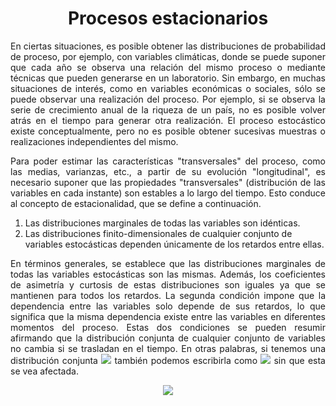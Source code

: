 <h1 align="center">Procesos estacionarios</h1>

<p align="justify">En ciertas situaciones, es posible obtener las distribuciones de probabilidad de proceso, por ejemplo, con variables climáticas, donde se puede suponer que cada año se observa una relación del mismo proceso o mediante técnicas que pueden generarse en un laboratorio. Sin embargo, en muchas situaciones de interés, como en variables económicas o sociales, sólo se puede observar una realización del proceso. Por ejemplo, si se observa la serie de crecimiento anual de la riqueza de un país, no es posible volver atrás en el tiempo para generar otra realización. El proceso estocástico existe conceptualmente, pero no es posible obtener sucesivas muestras o realizaciones independientes del mismo.</p> 

<p align="justify">Para poder estimar las características "transversales" del proceso, como las medias, varianzas, etc., a partir de su evolución "longitudinal", es necesario suponer que las propiedades "transversales" (distribución de las variables en cada instante) son estables a lo largo del tiempo. Esto conduce al concepto de estacionalidad, que se define a continuación.</p> 

<ol>
  <li>Las distribuciones marginales de todas las variables son idénticas. </li>
  <li>Las distribuciones finito-dimensionales de cualquier conjunto de variables estocásticas dependen únicamente de los retardos entre ellas.</li>
</ol>

<p align="justify">En términos generales, se establece que las distribuciones marginales de todas las variables estocásticas son las mismas. Además, los coeficientes de asimetría y curtosis de estas distribuciones son iguales ya que se mantienen para todos los retardos. La segunda condición impone que la dependencia entre las variables solo depende de sus retardos, lo que significa que la misma dependencia existe entre las variables en diferentes momentos del proceso. Estas dos condiciones se pueden resumir afirmando que la distribución conjunta de cualquier conjunto de variables no cambia si se trasladan en el tiempo. En otras palabras, si tenemos una distribución conjunta <img src="https://latex.codecogs.com/svg.image?F(z_{i},z_{j},....,z_{k})"> también podemos escribirla como <img src="https://latex.codecogs.com/svg.image?F(z_{i+h},z_{j+h},...,z_{k+h})">  sin que esta se vea afectada.</p> 

<p align="center"><img src="https://latex.codecogs.com/svg.image?F(z_{i},z_{j},...,z_{k+h})=F(z_{i+h},z_{j+h},...,z_{k+h}) "></p>
